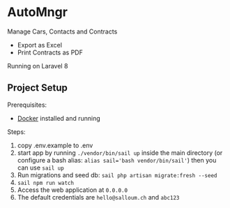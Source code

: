 # AutoMngr

Manage Cars, Contacts and Contracts

- Export as Excel
- Print Contracts as PDF

Running on Laravel 8

## Project Setup

Prerequisites: 
- [Docker](https://docker.com) installed and running

Steps:
1. copy .env.example to .env
2. start app by running `./vendor/bin/sail up` inside the main directory (or configure a bash alias: `alias sail='bash vendor/bin/sail'`) then you can use `sail up`
3. Run migrations and seed db: `sail php artisan migrate:fresh --seed`
4. `sail npm run watch`
5. Access the web application at `0.0.0.0`
6. The default credentials are `hello@salloum.ch` and `abc123`
